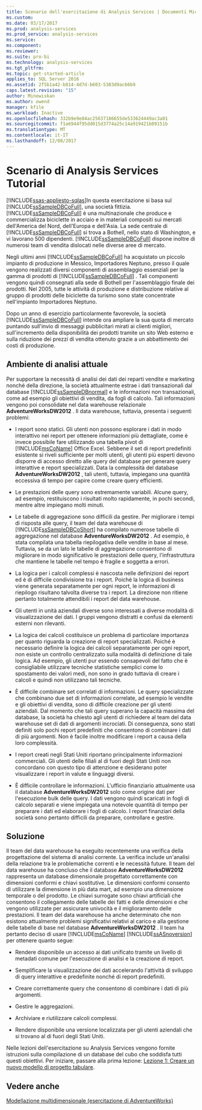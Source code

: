 ```yaml
---
title: Scenario dell'esercitazione di Analysis Services | Documenti Microsoft
ms.custom: 
ms.date: 03/17/2017
ms.prod: analysis-services
ms.prod_service: analysis-services
ms.service: 
ms.component: 
ms.reviewer: 
ms.suite: pro-bi
ms.technology: analysis-services
ms.tgt_pltfrm: 
ms.topic: get-started-article
applies_to: SQL Server 2016
ms.assetid: 2f5b1a42-b814-4d7d-b603-5383d9ac66b9
caps.latest.revision: "15"
author: Minewiskan
ms.author: owend
manager: kfile
ms.workload: Inactive
ms.openlocfilehash: 332b9e9e84ac25637186655de533624449ac3a01
ms.sourcegitcommit: f1a6944f95dd015d3774a25c14a919421b09151b
ms.translationtype: MT
ms.contentlocale: it-IT
ms.lasthandoff: 12/08/2017
---
```

# <a name="analysis-services-tutorial-scenario"></a>Scenario di Analysis Services Tutorial
[!INCLUDE[ssas-appliesto-sqlas](../includes/ssas-appliesto-sqlas.md)]In questa esercitazione si basa sul [!INCLUDE[ssSampleDBCoFull](../includes/sssampledbcofull-md.md)], una società fittizia. [!INCLUDE[ssSampleDBCoFull](../includes/sssampledbcofull-md.md)] è una multinazionale che produce e commercializza biciclette in acciaio e in materiali compositi sui mercati dell'America del Nord, dell'Europa e dell'Asia. La sede centrale di [!INCLUDE[ssSampleDBCoFull](../includes/sssampledbcofull-md.md)] si trova a Bothell, nello stato di Washington, e vi lavorano 500 dipendenti. [!INCLUDE[ssSampleDBCoFull](../includes/sssampledbcofull-md.md)] dispone inoltre di numerosi team di vendita dislocati nelle diverse aree di mercato.  
  
Negli ultimi anni [!INCLUDE[ssSampleDBCoFull](../includes/sssampledbcofull-md.md)] ha acquistato un piccolo impianto di produzione in Messico, Importadores Neptuno, presso il quale vengono realizzati diversi componenti di assemblaggio essenziali per la gamma di prodotti di [!INCLUDE[ssSampleDBCoFull](../includes/sssampledbcofull-md.md)] . Tali componenti vengono quindi consegnati alla sede di Bothell per l'assemblaggio finale dei prodotti. Nel 2005, tutte le attività di produzione e distribuzione relative al gruppo di prodotti delle biciclette da turismo sono state concentrate nell'impianto Importadores Neptuno.  
  
Dopo un anno di esercizio particolarmente favorevole, la società [!INCLUDE[ssSampleDBCoFull](../includes/sssampledbcofull-md.md)] intende ora ampliare la sua quota di mercato puntando sull'invio di messaggi pubblicitari mirati ai clienti migliori, sull'incremento della disponibilità dei prodotti tramite un sito Web esterno e sulla riduzione dei prezzi di vendita ottenuto grazie a un abbattimento dei costi di produzione.  
  
## <a name="current-analysis-environment"></a>Ambiente di analisi attuale  
Per supportare la necessità di analisi dei dati dei reparti vendite e marketing nonché della direzione, la società attualmente estrae i dati transazionali dal database [!INCLUDE[ssSampleDBnormal](../includes/sssampledbnormal-md.md)] e le informazioni non transazionali, come ad esempio gli obiettivi di vendita, da fogli di calcolo. Tali informazioni vengono poi consolidate nel data warehouse relazionale **AdventureWorksDW2012** . Il data warehouse, tuttavia, presenta i seguenti problemi:  
  
-   I report sono statici. Gli utenti non possono esplorare i dati in modo interattivo nei report per ottenere informazioni più dettagliate, come è invece possibile fare utilizzando una tabella pivot di [!INCLUDE[msCoName](../includes/msconame-md.md)] Office Excel. Sebbene il set di report predefiniti esistente si riveli sufficiente per molti utenti, gli utenti più esperti devono disporre di accesso diretto alle query del database per generare query interattive e report specializzati. Data la complessità del database **AdventureWorksDW2012** , tali utenti, tuttavia, impiegano una quantità eccessiva di tempo per capire come creare query efficienti.  
  
-   Le prestazioni delle query sono estremamente variabili. Alcune query, ad esempio, restituiscono i risultati molto rapidamente, in pochi secondi, mentre altre impiegano molti minuti.  
  
-   Le tabelle di aggregazione sono difficili da gestire. Per migliorare i tempi di risposta alle query, il team del data warehouse di [!INCLUDE[ssSampleDBCoShort](../includes/sssampledbcoshort-md.md)] ha compilato numerose tabelle di aggregazione nel database **AdventureWorksDW2012** . Ad esempio, è stata compilata una tabella riepilogativa delle vendite in base al mese. Tuttavia, se da un lato le tabelle di aggregazione consentono di migliorare in modo significativo le prestazioni delle query, l'infrastruttura che mantiene le tabelle nel tempo è fragile e soggetta a errori.  
  
-   La logica per i calcoli complessi è nascosta nelle definizioni dei report ed è di difficile condivisione tra i report. Poiché la logica di business viene generata separatamente per ogni report, le informazioni di riepilogo risultano talvolta diverse tra i report. La direzione non ritiene pertanto totalmente attendibili i report del data warehouse.  
  
-   Gli utenti in unità aziendali diverse sono interessati a diverse modalità di visualizzazione dei dati. I gruppi vengono distratti e confusi da elementi esterni non rilevanti.  
  
-   La logica dei calcoli costituisce un problema di particolare importanza per quanto riguarda la creazione di report specializzati. Poiché è necessario definire la logica dei calcoli separatamente per ogni report, non esiste un controllo centralizzato sulla modalità di definizione di tale logica. Ad esempio, gli utenti pur essendo consapevoli del fatto che è consigliabile utilizzare tecniche statistiche semplici come lo spostamento dei valori medi, non sono in grado tuttavia di creare i calcoli e quindi non utilizzano tali tecniche.  
  
-   È difficile combinare set correlati di informazioni. Le query specializzate che combinano due set di informazioni correlate, ad esempio le vendite e gli obiettivi di vendita, sono di difficile creazione per gli utenti aziendali. Dal momento che tali query superano la capacità massima del database, la società ha chiesto agli utenti di richiedere al team del data warehouse set di dati di argomenti incrociati. Di conseguenza, sono stati definiti solo pochi report predefiniti che consentono di combinare i dati di più argomenti. Non è facile inoltre modificare i report a causa della loro complessità.  
  
-   I report creati negli Stati Uniti riportano principalmente informazioni commerciali. Gli utenti delle filiali al di fuori degli Stati Uniti non concordano con questo tipo di attenzione e desiderano poter visualizzare i report in valute e linguaggi diversi.  
  
-   È difficile controllare le informazioni. L'ufficio finanziario attualmente usa il database **AdventureWorksDW2012** solo come origine dati per l'esecuzione bulk delle query. I dati vengono quindi scaricati in fogli di calcolo separati e viene impiegata una notevole quantità di tempo per preparare i dati ed elaborare i fogli di calcolo. I report finanziari della società sono pertanto difficili da preparare, controllare e gestire.  
  
## <a name="the-solution"></a>Soluzione  
Il team del data warehouse ha eseguito recentemente una verifica della progettazione del sistema di analisi corrente. La verifica include un'analisi della relazione tra le problematiche correnti e le necessità future. Il team del data warehouse ha concluso che il database **AdventureWorksDW2012** rappresenta un database dimensionale progettato correttamente con dimensioni conformi e chiavi sostitutive. Le dimensioni conformi consento di utilizzare la dimensione in più data mart, ad esempio una dimensione temporale o del prodotto. Le chiavi surrogate sono chiavi artificiali che consentono il collegamento delle tabelle dei fatti e delle dimensioni e che vengono utilizzate per assicurare univocità e il miglioramento delle prestazioni. Il team del data warehouse ha anche determinato che non esistono attualmente problemi significativi relativi al carico e alla gestione delle tabelle di base nel database **AdventureWorksDW2012** . Il team ha pertanto deciso di usare [!INCLUDE[msCoName](../includes/msconame-md.md)] [!INCLUDE[ssASnoversion](../includes/ssasnoversion-md.md)] per ottenere quanto segue:  
  
-   Rendere disponibile un accesso ai dati unificato tramite un livello di metadati comune per l'esecuzione di analisi e la creazione di report.  
  
-   Semplificare la visualizzazione dei dati accelerando l'attività di sviluppo di query interattive e predefinite nonché di report predefiniti.  
  
-   Creare correttamente query che consentono di combinare i dati di più argomenti.  
  
-   Gestire le aggregazioni.  
  
-   Archiviare e riutilizzare calcoli complessi.  
  
-   Rendere disponibile una versione localizzata per gli utenti aziendali che si trovano al di fuori degli Stati Uniti.  
  
Nelle lezioni dell'esercitazione su Analysis Services vengono fornite istruzioni sulla compilazione di un database del cubo che soddisfa tutti questi obiettivi. Per iniziare, passare alla prima lezione: [Lezione 1: Creare un nuovo modello di progetto tabulare](../analysis-services/lesson-1-create-a-new-tabular-model-project.md).  
  
## <a name="see-also"></a>Vedere anche  
[Modellazione multidimensionale &#40;esercitazione di AdventureWorks&#41;](../analysis-services/multidimensional-modeling-adventure-works-tutorial.md)  
  
  
  
